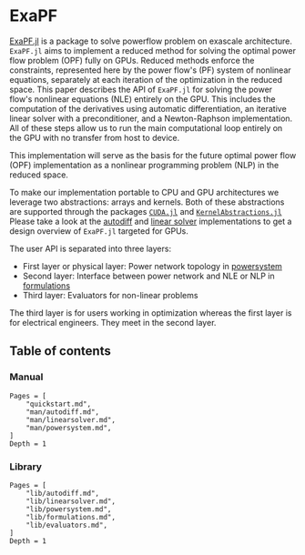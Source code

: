 # ExaPF

[ExaPF.jl](https://github.com/exanauts/ExaPF.jl) is a
package to solve powerflow problem on exascale architecture. `ExaPF.jl` aims to
implement a reduced method for solving the optimal power flow problem (OPF)
fully on GPUs. Reduced methods enforce the constraints, represented here by
the power flow's (PF) system of nonlinear equations, separately at each
iteration of the optimization in the reduced space. This paper describes the
API of `ExaPF.jl` for solving the power flow's nonlinear equations (NLE) entirely on the GPU.
This includes the computation of the derivatives using automatic
differentiation, an iterative linear solver with a preconditioner, and a
Newton-Raphson implementation. All of these steps allow us to run the main
computational loop entirely on the GPU with no transfer from host to device.

This implementation will serve as the basis for the future optimal power flow (OPF) implementation as a nonlinear programming problem (NLP)
in the reduced space.

To make our implementation portable to CPU and GPU architectures we leverage
two abstractions: arrays and kernels. Both of these abstractions are
supported through the packages [`CUDA.jl`](https://github.com/JuliaGPU/CUDA.jl) and [`KernelAbstractions.jl`](https://github.com/JuliaGPU/KernelAbstractions.jl)
Please take a look at the [autodiff](man/autodiff.md) and [linear solver](man/linearsolver.md)
implementations to get a design overview of `ExaPF.jl` targeted for GPUs.

The user API is separated into three layers:

* First layer or physical layer: Power network topology in [powersystem](man/powersystem.md)
* Second layer: Interface between power network and NLE or NLP in [formulations](lib/formulations.md)
* Third layer: Evaluators for non-linear problems

The third layer is for users working in optimization whereas the first layer is for electrical engineers. They meet in the second layer.

## Table of contents

### Manual

```@contents
Pages = [
    "quickstart.md",
    "man/autodiff.md",
    "man/linearsolver.md",
    "man/powersystem.md",
]
Depth = 1
```

### Library

```@contents
Pages = [
    "lib/autodiff.md",
    "lib/linearsolver.md",
    "lib/powersystem.md",
    "lib/formulations.md",
    "lib/evaluators.md",
]
Depth = 1
```
